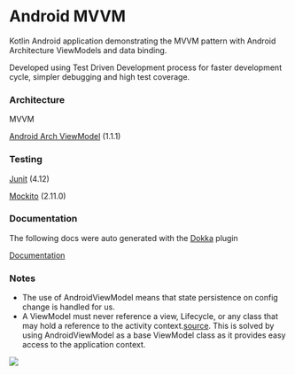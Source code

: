 # Android MVVM

Kotlin Android application demonstrating the MVVM pattern with Android Architecture ViewModels and data binding. 

Developed using Test Driven Development process for faster development cycle, simpler debugging and high test coverage.

### Architecture
MVVM
 
[Android Arch ViewModel](https://developer.android.com/topic/libraries/architecture/viewmodel) (1.1.1)

### Testing
[Junit](https://junit.org/junit4/) (4.12)

[Mockito](http://site.mockito.org/) (2.11.0)

### Documentation

The following docs were auto generated with the [Dokka](https://github.com/Kotlin/dokka) plugin

[Documentation](https://github.com/Julesssss/Android-MVVM/blob/master/documentation/index.md)

### Notes
- The use of AndroidViewModel means that state persistence on config change is handled for us.
- A ViewModel must never reference a view, Lifecycle, or any class that may hold a reference to the activity context.[source](https://developer.android.com/topic/libraries/architecture/viewmodel). This is solved by using AndroidViewModel as a base ViewModel class as it provides easy access to the application context.


![](https://i.imgur.com/UOhgdNa.png)

